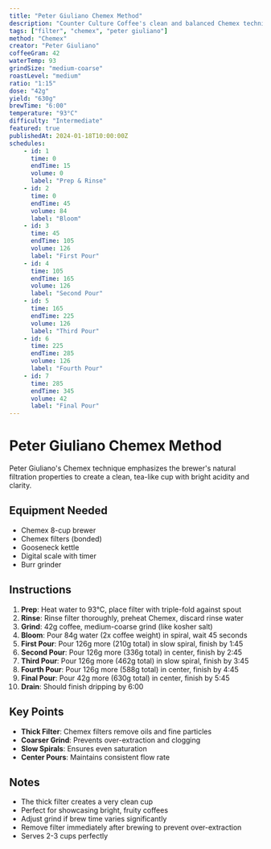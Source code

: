 ```yaml
---
title: "Peter Giuliano Chemex Method"
description: "Counter Culture Coffee's clean and balanced Chemex technique"
tags: ["filter", "chemex", "peter giuliano"]
method: "Chemex"
creator: "Peter Giuliano"
coffeeGram: 42
waterTemp: 93
grindSize: "medium-coarse"
roastLevel: "medium"
ratio: "1:15"
dose: "42g"
yield: "630g"
brewTime: "6:00"
temperature: "93°C"
difficulty: "Intermediate"
featured: true
publishedAt: 2024-01-18T10:00:00Z
schedules:
    - id: 1
      time: 0
      endTime: 15
      volume: 0
      label: "Prep & Rinse"
    - id: 2
      time: 0
      endTime: 45
      volume: 84
      label: "Bloom"
    - id: 3
      time: 45
      endTime: 105
      volume: 126
      label: "First Pour"
    - id: 4
      time: 105
      endTime: 165
      volume: 126
      label: "Second Pour"
    - id: 5
      time: 165
      endTime: 225
      volume: 126
      label: "Third Pour"
    - id: 6
      time: 225
      endTime: 285
      volume: 126
      label: "Fourth Pour"
    - id: 7
      time: 285
      endTime: 345
      volume: 42
      label: "Final Pour"
---
```


# Peter Giuliano Chemex Method

Peter Giuliano's Chemex technique emphasizes the brewer's natural filtration properties to create a clean, tea-like cup with bright acidity and clarity.

## Equipment Needed

- Chemex 8-cup brewer
- Chemex filters (bonded)
- Gooseneck kettle
- Digital scale with timer
- Burr grinder

## Instructions

1. **Prep**: Heat water to 93°C, place filter with triple-fold against spout
2. **Rinse**: Rinse filter thoroughly, preheat Chemex, discard rinse water
3. **Grind**: 42g coffee, medium-coarse grind (like kosher salt)
4. **Bloom**: Pour 84g water (2x coffee weight) in spiral, wait 45 seconds
5. **First Pour**: Pour 126g more (210g total) in slow spiral, finish by 1:45
6. **Second Pour**: Pour 126g more (336g total) in center, finish by 2:45
7. **Third Pour**: Pour 126g more (462g total) in slow spiral, finish by 3:45
8. **Fourth Pour**: Pour 126g more (588g total) in center, finish by 4:45
9. **Final Pour**: Pour 42g more (630g total) in center, finish by 5:45
10. **Drain**: Should finish dripping by 6:00

## Key Points

- **Thick Filter**: Chemex filters remove oils and fine particles
- **Coarser Grind**: Prevents over-extraction and clogging
- **Slow Spirals**: Ensures even saturation
- **Center Pours**: Maintains consistent flow rate

## Notes

- The thick filter creates a very clean cup
- Perfect for showcasing bright, fruity coffees
- Adjust grind if brew time varies significantly
- Remove filter immediately after brewing to prevent over-extraction
- Serves 2-3 cups perfectly
